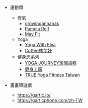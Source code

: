 
- 運動類
    - 有氧
        - [growingannanas](https://www.youtube.com/c/growingannanas)
        - [Pamela Reif](https://www.youtube.com/user/PamelaRf1)
        - [May Fit](https://www.youtube.com/channel/UCxGeKqFaKqpzkuFNGCFjcuA)
    - Yoga
        - [Yoga With Elva](https://youtube.com/c/YogaWithElv)
        - [Coffee林芊妤](https://www.youtube.com/channel/UCxCZqbizSsnntlz6w0fN8hA)
    - 健身房系列
        - [YOGA JOURNEY瑜珈旅程](https://www.youtube.com/channel/UC_OBb27LpbKtmEJ40s0Zz_A)
        - [健身工廠](https://www.youtube.com/channel/UCHBqtT3GGCJy_VGC8oY-QlQ/featured)
        - [TRUE Yoga Fitness Taiwan](https://www.youtube.com/channel/UCl9iURq7EfAcddkutZY4xEw)

- 畫畫類遊戲 
    - https://gartic.io/
    - https://garticphone.com/zh-TW
